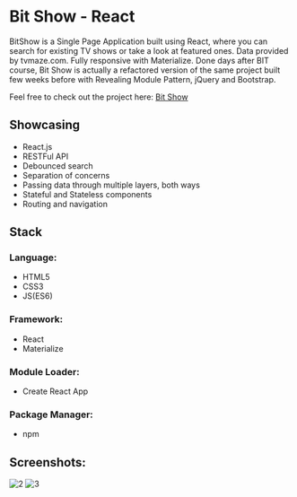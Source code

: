 # Bit Show - React

BitShow is a Single Page Application built using React, where you can search for existing TV shows or take a look at featured ones. Data provided by tvmaze.com. Fully responsive with Materialize. 
Done days after BIT course, Bit Show is actually a refactored version of the same project built few weeks before with Revealing Module Pattern, jQuery and Bootstrap.

Feel free to check out the project here: [Bit Show](https://dejan-krstic.github.io/bit-show-react/) 

## Showcasing
- React.js
- RESTFul API
- Debounced search
- Separation of concerns
- Passing data through multiple layers, both ways
- Stateful and Stateless components
- Routing and navigation

## Stack
### Language: 
- HTML5 
- CSS3
- JS(ES6) 
### Framework: 
- React 
- Materialize
### Module Loader: 
- Create React App
### Package Manager: 
- npm

## Screenshots:

![2](https://user-images.githubusercontent.com/36072848/39735532-4f768a4c-527c-11e8-82b4-587aeada9e7c.PNG)
![3](https://user-images.githubusercontent.com/36072848/39735533-4f940c2a-527c-11e8-9922-4279829925de.PNG)

